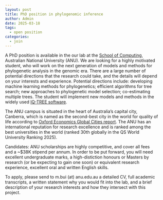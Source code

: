 ```yaml
---
layout: post
title: PhD position in phylogenomic inference
author: Admin
date: 2025-03-18
tags:
  - open position
categories: 
  - join
---
```


A PhD position is available in the our lab at the [School of Computing](https://comp.anu.edu.au/), 
Australian National University (ANU). We are
looking for a highly motivated student, who will work on the next generation of models and methods for phylogenetic analysis in the genomic era. There are a large number of potential directions that the
research could take, and the details will depend on your interests and experience. Potential directions include: developing machine learning methods for phylogenetics; efficient algorithms for tree search; new approaches to phylogenetic model
selection; co-estimating multiple trees. The student will implement new models and methods in the widely used [IQ-TREE software](http://www.iqtree.org).

The ANU campus is situated in the heart of Australia’s capital city, Canberra, which is named as the second-best city in the world for quality of life according to [Oxford Economics Global Cities report](https://www.oxfordeconomics.com/global-cities-index/). The ANU has an international reputation for research excellence and is ranked among the best universities in the world (ranked 30th globally in the QS World University Ranking 2025).

Candidates: ANU scholarships are highly competitive, and cover all fees and a ~$38K stipend per annum. In order to be put forward, you will need excellent undergraduate marks, a high-distiction honours or Masters by research (or be expecting to gain one soon) or equivalent research experience, excellent oral and written English skills.

To apply, please send to m.bui (at) anu.edu.au a detailed CV, full academic transcripts, a written statement why you would fit into the lab, and a brief description of your research interests and how they intersect with this project.
